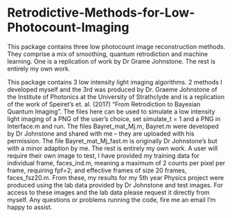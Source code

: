 # Retrodictive-Methods-for-Low-Photocount-Imaging
This package contains three low photocount image reconstruction methods.  They comprise a mix of smoothing, quantum retrodiction and machine learning. One is a replication of work by Dr Grame Johnstone.  The rest is entirely my own work.

This package contains 3 low intensity light imaging algorithms.  2 methods I developed myself and the 3rd was produced by Dr. Graeme Johnstone of the Institute of Photonics at the University of Strathclyde and is a replication of the work of Speiret’s et. al. (2017) “From Retrodiction to Bayesian Quantum Imaging”. 
The files here can be used to simulate a low intensity light imaging of a PNG of the user’s choice, set simulate_t = 1 and a PNG in Interface.m and run.
The files Bayret_mat_Mj.m, Bayret.m were developed by Dr Johnstone and shared with me – they are uploaded with his permission.  The file Bayret_mat_Mj_fast.m is originally Dr Johnstone’s but with a minor adaption by me.  The rest is entirely my own work.
A user will require their own image to test, I have provided my training data for individual frame, faces_ind.m, meaning a maximum of 2 counts per pixel per frame, requiring fpf=2; and effective frames of size 20 frames, faces_fsz20.m.  From these, my results for my 5th year Physics project were produced using the lab data provided by Dr Johnstone and test images.  For access to these images and the lab data please request it directly from myself.
Any questions or problems running the code, fire me an email I’m happy to assist.
